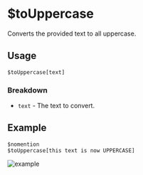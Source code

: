 # $toUppercase
Converts the provided text to all uppercase.

## Usage
```
$toUppercase[text]
```

### Breakdown
- `text` - The text to convert.

## Example
```
$nomention
$toUppercase[this text is now UPPERCASE]
```

![example](https://user-images.githubusercontent.com/69215413/125359304-154d6700-e338-11eb-94b9-f792bcbabef3.png)
